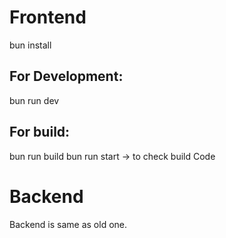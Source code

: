 # Frontend
bun install 

## For Development:
bun run dev

## For build:
bun run build
bun run start  -> to check build Code

# Backend
Backend is same as old one.
